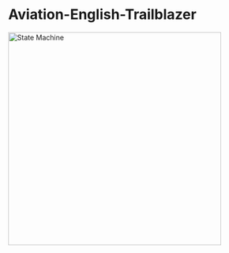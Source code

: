 # Aviation-English-Trailblazer
<img width="431" alt="State Machine" src="https://user-images.githubusercontent.com/13567466/146332360-2662115f-2904-4858-ad93-b4877788c937.png">
